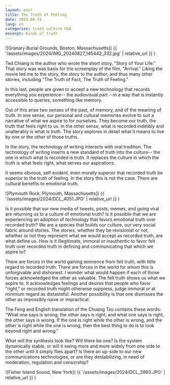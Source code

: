 ```yaml
---
layout: post
title: The Truth of Feeling
date: 2024-08-31
lang: en
categories: truth culture USA
excerpt: Kinds of truth
---
```


![Granary Burial Grounds, Boston, Massachusetts](
  {{ '/assets/images/2024/IMG_20240827_145442_332.jpg' | relative_url }}
)

Ted Chiang is the author who wrote the short story, "Story of Your Life."
That story was was basis for the screenplay of the film, "Arrival."
Liking the movie led me to the story, the story to the author, and thus
many other stories, including "The Truth of Fact, The Truth of Feeling."

In this last, people are given to accept a new technology that records
everything you experience-- the audiovisual part --in a way that is instantly
accessible to queries, something like memory.

Out of this arise two senses of the past, of memory, and of the meaning
of truth. In one sense, our personal and cultural memories evolve to suit
a narrative of what we aspire to for ourselves. They become our truth, the
truth that feels right to us. In the other sense, what is recorded indelibly
and unalterably is what is truth. The story explores in detail what it means
to live by one or the other of those truths.

In the story, the technology of writing interacts with oral tradition.
The technology of writing inserts a new standard of truth into the culture--
the one in which what is recorded is truth. It replaces the culture in which
the truth is what feels right, what serves our aspirations.

It seems obvious, self evident, even morally superior that recorded truth be
superior to the truth of feeling. In the story this is not the case. There are
cultural benefits to emotional truth.

![Plymouth Rock, Plymouth, Massachusetts](
  {{ '/assets/images/2024/DCL_4051.JPG' | relative_url }}
)

Is it possible that our new media of tweets, posts, memes, and going viral are
returning us to a culture of emotional truth? Is it possible that we are
experiencing an adoption of technology that favors emotional truth over
recorded truth? We are a species that builds our culture, our very social
fabric around stories. The stories, whether they be revisionist or not, whether
or not they represent what we would accept as recorded truth, are what define
us. How is it illegitimate, immoral or inauthentic to favor felt truth over
recorded truth in defining and communicating that which we aspire to?

There are forces in the world gaining eminence from felt truth, with little
regard to recorded truth. There are forces in the world for whom this is
unforgivable and dishonest. I wonder what would happen if each of those forces
acknowledged the other as valuable. The felt truth shows us what we aspire to.
It acknowledges feelings and desires that people who favor "right," or recorded
truth might otherwise suppress, judge immoral or at minimum regard as
distasteful. Another possibility is that one dismisses the other as impossibly
naive or impractical.

The Feng and English translation of the Chuang Tsu contains these words: "What
one says is wrong, the other says is right; and what one says is right, the
other says is wrong.  If the one is right while the other is wrong, and the
other is right while the one is wrong, then the best thing to do is to look
beyond right and wrong."

What will the synthesis look like? Will there be one? Is the system dynamically
stable, or will it swing more and more widely from one side to the other until
it simply flies apart? Is there an up-side to our new communications
technologies, or are they destabilizing, in need of moderation, regulation and
censorship?

![Fisher Island Sound, New York](
  {{ '/assets/images/2024/DCL_3993.JPG' | relative_url }}
)

